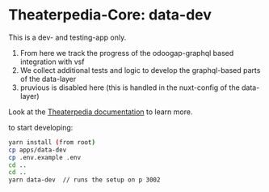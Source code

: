 # Theaterpedia-Core: data-dev

This is a dev- and testing-app only.
1. From here we track the progress of the odoogap-graphql based integration with vsf
2. We collect additional tests and logic to develop the graphql-based parts of the data-layer
3. pruvious is disabled here (this is handled in the nuxt-config of the data-layer)

Look at the [Theaterpedia documentation](https://docs.theaterpedia.org/) to learn more.

to start developing:
```bash
yarn install (from root)
cp apps/data-dev
cp .env.example .env
cd ..
cd ..
yarn data-dev  // runs the setup on p 3002
```

